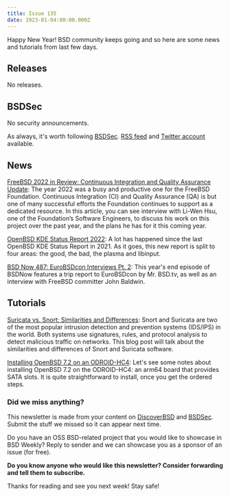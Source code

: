 ```yaml
---
title: Issue 135
date: 2023-01-04:00:00.000Z
---
```


Happy New Year! BSD community keeps going and so here are some news and tutorials from last few days. 

<!-- more -->

## Releases

No releases.

## BSDSec

No security announcements.

As always, it's worth following [BSDSec](https://bsdsec.net). [RSS feed](https://bsdsec.net/articles.atom) and [Twitter account](https://twitter.com/bsdsec) available.

## News

[FreeBSD 2022 in Review: Continuous Integration and Quality Assurance Update](https://freebsdfoundation.org/blog/2022-in-review-continuous-integration-and-quality-assurance-update/?utm_source=bsdweekly): The year 2022 was a busy and productive one for the FreeBSD Foundation. Continuous Integration (CI) and Quality Assurance (QA) is but one of many successful efforts the Foundation continues to support as a dedicated resource. In this article, you can see interview with Li-Wen Hsu, one of the Foundation’s Software Engineers, to discuss his work on this project over the past year, and the plans he has for it this coming year.

[OpenBSD KDE Status Report 2022](https://www.sizeofvoid.org/posts/2022-26-12-openbsd-kde-status-report-2022/?utm_source=bsdweekly): A lot has happened since the last OpenBSD KDE Status Report in 2021. As it goes, this new report is split to four areas: the good, the bad, the plasma and libinput.

[BSD Now 487: EuroBSDcon Interviews Pt. 2](https://www.bsdnow.tv/487?utm_source=bsdweekly): This year's end episode of BSDNow features a trip report to EuroBSDcon by Mr. BSD.tv, as well as an interview with FreeBSD committer John Baldwin.

## Tutorials

[Suricata vs. Snort: Similarities and Differences](https://www.netgate.com/blog/suricata-vs-snort?utm_source=bsdweekly): Snort and Suricata are two of the most popular intrusion detection and prevention systems (IDS/IPS) in the world. Both systems use signatures, rules, and protocol analysis to detect malicious traffic on networks. This blog post will talk about the similarities and differences of Snort and Suricata software.

[Installing OpenBSD 7.2 on an ODROID-HC4](https://www.tumfatig.net/2022/install-openbsd-odroid-hc4/?utm_source=bsdweekly): Let's see some notes about installing OpenBSD 7.2 on the ODROID-HC4: an arm64 board that provides SATA slots. It is quite straightforward to install, once you get the ordered steps.

### Did we miss anything?

This newsletter is made from your content on [DiscoverBSD](https://discoverbsd.com) and [BSDSec](https://bsdsec.net). Submit the stuff we missed so it can appear next time.

Do you have an OSS BSD-related project that you would like to showcase in BSD Weekly? Reply to sender and we can showcase you as a sponsor of an issue (for free).

**Do you know anyone who would like this newsletter? Consider forwarding and tell them to subscribe.**

Thanks for reading and see you next week! Stay safe!
